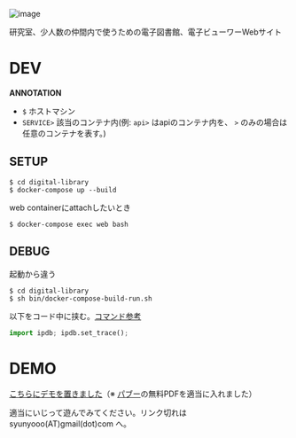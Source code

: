 ![image](https://user-images.githubusercontent.com/17490886/59975693-c23fd480-95f5-11e9-821e-fe7a3861f615.png)

研究室、少人数の仲間内で使うための電子図書館、電子ビューワーWebサイト



# DEV

**ANNOTATION**

- `$` ホストマシン
- `SERVICE>` 該当のコンテナ内(例: `api>` はapiのコンテナ内を、 `>` のみの場合は任意のコンテナを表す。)



## SETUP

```shell
$ cd digital-library
$ docker-compose up --build
```

web containerにattachしたいとき
```shell
$ docker-compose exec web bash
```



## DEBUG

起動から違う

```shell
$ cd digital-library
$ sh bin/docker-compose-build-run.sh
```

以下をコード中に挟む。[コマンド参考](https://qiita.com/makopo/items/170c939c79dcc5c89e12#ipdb%E3%82%B3%E3%83%9E%E3%83%B3%E3%83%89%E4%B8%80%E8%A6%A7)

```python
import ipdb; ipdb.set_trace();
```



# DEMO

[こちらにデモを置きました](http://silver.mind.meiji.ac.jp:65000/)（※ [パブー](http://p.booklog.jp/)の無料PDFを適当に入れました）

適当にいじって遊んでみてください。リンク切れは syunyooo(AT)gmail(dot)com へ。

